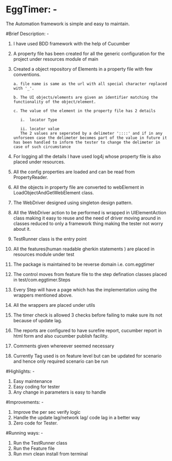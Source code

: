 # EggTimer: -
The Automation framework is simple and easy to maintain.

#Brief Description: -
1. I have used BDD framework with the help of Cucumber
2. A property file has been created for all the generic configuration for the project under resources module of main
3. Created a object repository of Elements in a property file with few conventions.
   
       a. file name is same as the url with all special character replaced with '_'.
   
       b. The UI objects/elements are given an identifier matching the functionality of the object/element.
   
       c. The value of the element in the property file has 2 details
   
          i.  locator Type
   
          ii. locator value
          The 2 values are seperated by a delimeter '::::' and if in any unforseen case the delimeter becomes part of the value in future it has been handled to inform the tester to change the delimeter in case of such circumstance
4. For logging all the details  I have used log4j whose property file is also placed under resources.
5. All the config properties are loaded and can be read from PropertyReader.
6. All the objects in property file are converted to webElement in LoadObjectAndGetWebElement class.
7. The WebDriver designed using singleton design pattern.
8. All the WebDriver action to be performed is wrapped in UIElementAction class making it easy to reuse and the need of driver moving around in classes reduced to      only a framework thing making the tester not worry about it.
9. TestRunner class is the entry point
10. All the features(human readable gherkin statements ) are placed in resources module under test
11. The package is maintained to be reverse domain i.e. com.eggtimer
12. The control moves from feature file to the step defination classes placed in test/com.eggtimer.Steps 
13. Every Step will have a page which has the implementation using the wrappers mentioned above.
14. All the wrappers are placed under utils
15. The timer check is allowed 3 checks before failing to make sure its not because of update lag.
16. The reports are configured to have surefire report, cucumber report in html form and also cucumber publish facility.
17. Comments given whereever seemed necessary
18. Currently Tag used is on feature level but can be updated for scenario and hence only
 required scenario can be run

#Highlights: -
1. Easy maintenance
2. Easy coding for tester 
3. Any change in parameters is easy to handle

#Improvements: -
1. Improve the per sec verify logic
2. Handle the update lag/network lag/ code lag in a better way
3. Zero code for Tester.

#Running ways: -
1. Run the TestRunner class
2. Run the Feature file
3. Run mvn clean install from terminal